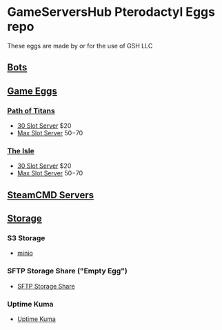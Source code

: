 # GameServersHub Pterodactyl Eggs repo
These eggs are made by or for the use of GSH LLC

## [Bots](/bots)


## [Game Eggs](/game_eggs)

### [Path of Titans](/game_eggs/own_games/path_of_titans)

* [30 Slot Server](/game_eggs/own_games/path_of_titans/30_slot) $20
* [Max Slot Server](/game_eggs/own_games/path_of_titans/basic_pot) $50-$70

### [The Isle](/the_isle)

* [30 Slot Server](/the_isle/30_slot) $20
* [Max Slot Server](/the_isle/basic_isle) $50-$70

## [SteamCMD Servers](/steam_eggs)


## [Storage](/storage/)

### S3 Storage

* [minio](/storage/minio)

### SFTP Storage Share ("Empty Egg")

* [SFTP Storage Share](/storage/sftp_storage_share)

### Uptime Kuma

* [Uptime Kuma](/software/uptime-kuma)
